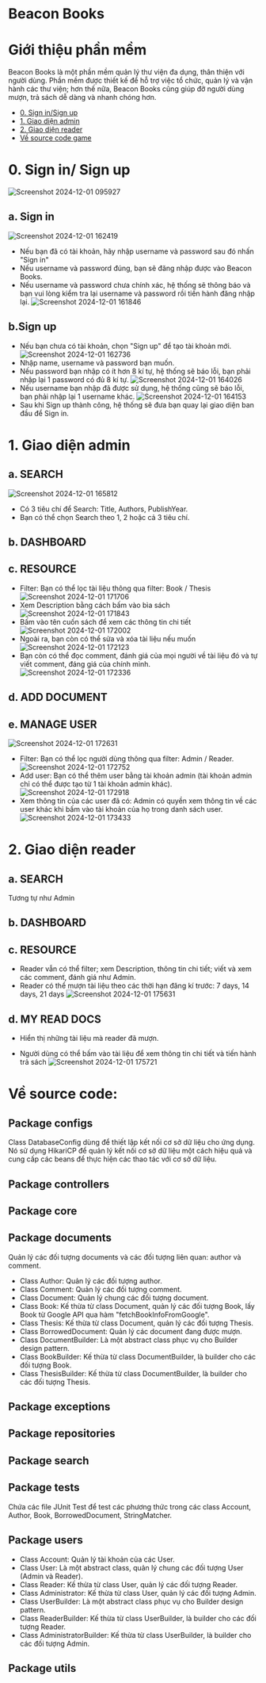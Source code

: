 # Beacon Books

# Giới thiệu phần mềm
Beacon Books là một phần mềm quản lý thư viện đa dụng, thân thiện với người dùng. Phần mềm được thiết kế để hỗ trợ việc tổ chức, quản lý và vận hành các thư viện; hơn thế nữa, Beacon Books cũng giúp đỡ người dùng mượn, trả sách dễ dàng và nhanh chóng hơn.
- [0. Sign in/Sign up](#0-sign-in-sign-up)
- [1. Giao diện admin](#1-giao-diện-admin)
- [2. Giao diện reader](#2-giao-diện-reader)
- [Về source code game](#về-source-code-game)

# 0. Sign in/ Sign up

![Screenshot 2024-12-01 095927](https://github.com/user-attachments/assets/3f6ce940-542b-4346-9083-33f5b37a2f0f)

## a. Sign in

![Screenshot 2024-12-01 162419](https://github.com/user-attachments/assets/1e2cc66f-ae9f-4764-bbbc-7c25aa957a39)

- Nếu bạn đã có tài khoản, hãy nhập username và password sau đó nhấn "Sign in"
- Nếu username và password đúng, bạn sẽ đăng nhập được vào Beacon Books.
- Nếu username và password chưa chính xác, hệ thống sẽ thông báo và bạn vui lòng kiểm tra lại username và password rồi tiến hành đăng nhập lại.
  ![Screenshot 2024-12-01 161846](https://github.com/user-attachments/assets/12a4e1ce-5878-44a3-bedb-de578efa2b93)


## b.Sign up
- Nếu bạn chưa có tài khoản, chọn "Sign up" để tạo tài khoản mới.
  ![Screenshot 2024-12-01 162736](https://github.com/user-attachments/assets/b7af070c-6bbe-4daf-b3cf-2e5810d89d8e)
- Nhập name, username và password bạn muốn.
- Nếu password bạn nhập có ít hơn 8 kí tự, hệ thống sẽ báo lỗi, bạn phải nhập lại 1 password có đủ 8 kí tự.
  ![Screenshot 2024-12-01 164026](https://github.com/user-attachments/assets/5eaffd2a-254b-420a-a6b4-ed95df0b9028)
- Nếu username bạn nhập đã được sử dụng, hệ thống cũng sẽ báo lỗi, bạn phải nhập lại 1 username khác.
![Screenshot 2024-12-01 164153](https://github.com/user-attachments/assets/4f172672-7f5f-4b9b-a79f-3fd59444b79e)
- Sau khi Sign up thành công, hệ thống sẽ đưa bạn quay lại giao diện ban đầu để Sign in.


# 1. Giao diện admin
## a. SEARCH
![Screenshot 2024-12-01 165812](https://github.com/user-attachments/assets/ebb2b669-56b2-4a09-90f2-cea8fd27cb3c)
- Có 3 tiêu chí để Search: Title, Authors, PublishYear.
- Bạn có thể chọn Search theo 1, 2 hoặc cả 3 tiêu chí.
## b. DASHBOARD
## c. RESOURCE


- Filter: Bạn có thể lọc tài liệu thông qua filter: Book / Thesis
  ![Screenshot 2024-12-01 171706](https://github.com/user-attachments/assets/a1909013-f1f1-499c-98a9-41d013db4ed3)
- Xem Description bằng cách bấm vào bìa sách
            ![Screenshot 2024-12-01 171843](https://github.com/user-attachments/assets/97a1f469-675e-4259-81f6-057937155842)
- Bấm vào tên cuốn sách để xem các thông tin chi tiết
  ![Screenshot 2024-12-01 172002](https://github.com/user-attachments/assets/a67c9bf6-afba-4647-afed-4700aff27247)
- Ngoài ra, bạn còn có thể sửa và xóa tài liệu nếu muốn
  ![Screenshot 2024-12-01 172123](https://github.com/user-attachments/assets/2dc1ab56-ad97-4b0f-82f7-a3d9e30c8b87)
- Bạn còn có thể đọc comment, đánh giá của mọi người về tài liệu đó và tự viết comment, đáng giá của chính mình.
  ![Screenshot 2024-12-01 172336](https://github.com/user-attachments/assets/9227f82a-540f-497e-b9d2-d2e03789b884)

## d. ADD DOCUMENT



## e. MANAGE USER

![Screenshot 2024-12-01 172631](https://github.com/user-attachments/assets/1bc7e9ef-9968-418c-a89b-0bcc1364b2fa)

- Filter: Bạn có thể lọc người dùng thông qua filter: Admin / Reader.
  ![Screenshot 2024-12-01 172752](https://github.com/user-attachments/assets/7201e842-1f29-4bfe-9219-200b9fa929ac)
- Add user: Bạn có thể thêm user bằng tài khoản admin (tài khoản admin chỉ có thể được tạo từ 1 tài khoản admin khác).
  ![Screenshot 2024-12-01 172918](https://github.com/user-attachments/assets/a0d6fced-b03c-4f81-b0e9-e9ddbb2ff72b)
- Xem thông tin của các user đã có: Admin có quyền xem thông tin về các user khác khi bấm vào tài khoản của họ trong danh sách user.
  ![Screenshot 2024-12-01 173433](https://github.com/user-attachments/assets/23c6e3d9-7244-4da5-958b-cdd0eb75e068)
# 2. Giao diện reader

## a. SEARCH
Tương tự như Admin
## b. DASHBOARD
## c. RESOURCE


- Reader vẫn có thể filter; xem Description, thông tin chi tiết; viết và xem các comment, đánh giá như Admin.
- Reader có thể mượn tài liệu theo các thời hạn đăng kí trước: 7 days, 14 days, 21 days
  ![Screenshot 2024-12-01 175631](https://github.com/user-attachments/assets/be2cec8d-027b-437d-b04a-426407decf69)
## d. MY READ DOCS
- Hiển thị những tài liệu mà reader đã mượn.



- Người dùng có thể bấm vào tài liệu để xem thông tin chi tiết và tiến hành trả sách
  ![Screenshot 2024-12-01 175721](https://github.com/user-attachments/assets/8d322a92-8e76-434e-9192-1708ab497cdf)
# Về source code:
## Package configs
Class DatabaseConfig dùng để thiết lập kết nối cơ sở dữ liệu cho ứng dụng. Nó sử dụng HikariCP để quản lý kết nối cơ sở dữ liệu một cách hiệu quả và cung cấp các beans để thực hiện các thao tác với cơ sở dữ liệu.
## Package controllers
## Package core
## Package documents
Quản lý các đối tượng documents và các đối tượng liên quan: author và comment.
- Class Author: Quản lý các đối tượng author.
- Class Comment: Quản lý các đối tượng comment.
- Class Document: Quản lý chung các đối tượng document.
- Class Book: Kế thừa từ class Document, quản lý các đối tượng Book, lấy Book từ Google API qua hàm "fetchBookInfoFromGoogle".
- Class Thesis: Kế thừa từ class Document, quản lý các đối tượng Thesis.
- Class BorrowedDocument: Quản lý các document đang được mượn.
- Class DocumentBuilder: Là một abstract class phục vụ cho Builder design pattern.
- Class BookBuilder: Kế thừa từ class DocumentBuilder, là builder cho các đối tượng Book.
- Class ThesisBuilder: Kế thừa từ class DocumentBuilder, là builder cho các đối tượng Thesis.
## Package exceptions
## Package repositories
## Package search
## Package tests
Chứa các file JUnit Test để test các phương thức trong các class Account, Author, Book, BorrowedDocument, StringMatcher.
## Package users
- Class Account: Quản lý tài khoản của các User.
- Class User: Là một abstract class, quản lý chung các đối tượng User (Admin và Reader).
- Class Reader: Kế thừa từ class User, quản lý các đối tượng Reader.
- Class Administrator: Kế thừa từ class User, quản lý các đối tượng Admin.
- Class UserBuilder: Là một abstract class phục vụ cho Builder design pattern.
- Class ReaderBuilder: Kế thừa từ class UserBuilder, là builder cho các đối tượng Reader.
- Class AdministratorBuilder: Kế thừa từ class UserBuilder, là builder cho các đối tượng Admin.
## Package utils


